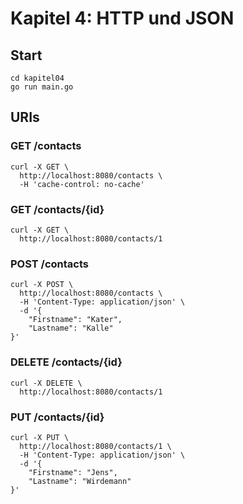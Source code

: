 # Kapitel 4: HTTP und JSON

## Start
```
cd kapitel04
go run main.go
```

## URIs
### GET /contacts

```
curl -X GET \
  http://localhost:8080/contacts \
  -H 'cache-control: no-cache' 
```


### GET /contacts/{id}
```
curl -X GET \
  http://localhost:8080/contacts/1
```

### POST /contacts
```
curl -X POST \
  http://localhost:8080/contacts \
  -H 'Content-Type: application/json' \
  -d '{
    "Firstname": "Kater",
    "Lastname": "Kalle"
}'
```

### DELETE /contacts/{id}
```
curl -X DELETE \
  http://localhost:8080/contacts/1
```

### PUT /contacts/{id}
```
curl -X PUT \
  http://localhost:8080/contacts/1 \
  -H 'Content-Type: application/json' \
  -d '{
    "Firstname": "Jens",
    "Lastname": "Wirdemann"
}'
```